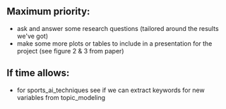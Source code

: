 ## Maximum priority:
- ask and answer some research questions (tailored around the results we've got)
- make some more plots or tables to include in a presentation for the project (see figure 2 & 3 from paper)

## If time allows:

- for sports_ai_techniques see if we can extract keywords for new variables from topic_modeling
